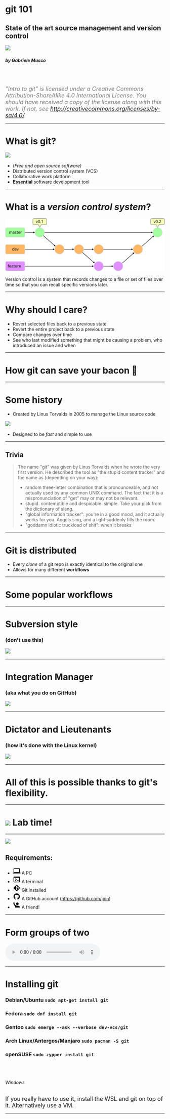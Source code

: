 <!-- $theme: default -->

<!-- $size: 4:3 -->


# git 101

## State of the art source management and version control


<img width="250" src="https://upload.wikimedia.org/wikipedia/commons/e/e0/Git-logo.svg" />

##### by Gabriele Musco

<br /><br />

<font size="4" color="grey">*"Intro to git" is licensed under a Creative Commons Attribution-ShareAlike 4.0 International License.
You should have received a copy of the license along with this work.
If not, see <http://creativecommons.org/licenses/by-sa/4.0/>.*</font>

---

# What is git?

<img height="200" src="https://git-scm.com/images/branching-illustration@2x.png" />

- (*Free and open source software)*
- Distributed version control system (VCS)
- Collaborative work platform
- **Essential** software development tool

---

# What is a *version control system*?

<img src="./assets/gitflow.svg" />

Version control is a system that records changes to a file or set of files over time so that you can recall specific versions later.

---

# Why should I care?

- Revert selected files back to a previous state
- Revert the entire project back to a previous state
- Compare changes over time
- See who last modified something that might be causing a problem, who introduced an issue and when

---

# How git can save your bacon :bacon:

<script src="https://asciinema.org/a/Gexg5CxFjBQqOkzHA80fK29L4.js" id="asciicast-Gexg5CxFjBQqOkzHA80fK29L4" async data-size="medium" data-theme="monokai"></script>

---

# Some history

- Created by Linus Torvalds in 2005 to manage the Linux source code

![](https://i.imgur.com/OtDQT5v.gif)

- Designed to be *fast* and simple to use

---

## Trivia

> The name "git" was given by Linus Torvalds when he wrote the very first version. He described the tool as "the stupid content tracker" and the name as (depending on your way):
> - random three-letter combination that is pronounceable, and not actually used by any common UNIX command. The fact that it is a mispronunciation of "get" may or may not be relevant.
> - stupid. contemptible and despicable. simple. Take your pick from the dictionary of slang.
> - "global information tracker": you're in a good mood, and it actually works for you. Angels sing, and a light suddenly fills the room.
> - "goddamn idiotic truckload of shit": when it breaks

---

# Git is distributed

- Every *clone* of a git repo is exactly identical to the original one
- Allows for many different **workflows**

---

# Some popular workflows

---

# Subversion style
### (don't use this)

![](https://git-scm.com/images/about/workflow-a@2x.png)

---

# Integration Manager
### (aka what you do on GitHub)

![](https://git-scm.com/images/about/workflow-b@2x.png)

---

# Dictator and Lieutenants
### (how it's done with the Linux kernel)

![](https://git-scm.com/images/about/workflow-c@2x.png)

---

# All of this is possible thanks to git's flexibility.

---

# ![](https://dwa5x7aod66zk.cloudfront.net/assets/labtocat-be5eee0434960a8f73e54910df8e87b8a5a3b2d651c0b301670c04a9cc26a70f.png) Lab time!

---

![](https://dwa5x7aod66zk.cloudfront.net/assets/labtocat-be5eee0434960a8f73e54910df8e87b8a5a3b2d651c0b301670c04a9cc26a70f.png)

## Requirements:

- <svg style="width:24px;height:24px" viewBox="0 0 24 24"><path fill="#000000" d="M4,6H20V16H4M20,18A2,2 0 0,0 22,16V6C22,4.89 21.1,4 20,4H4C2.89,4 2,4.89 2,6V16A2,2 0 0,0 4,18H0V20H24V18H20Z" /></svg> A PC
- <svg style="width:24px;height:24px" viewBox="0 0 24 24"><path fill="#000000" d="M20,19V7H4V19H20M20,3A2,2 0 0,1 22,5V19A2,2 0 0,1 20,21H4A2,2 0 0,1 2,19V5C2,3.89 2.9,3 4,3H20M13,17V15H18V17H13M9.58,13L5.57,9H8.4L11.7,12.3C12.09,12.69 12.09,13.33 11.7,13.72L8.42,17H5.59L9.58,13Z" /></svg> A terminal
- <svg style="width:24px;height:24px" viewBox="0 0 24 24"><path fill="#000000" d="M2.6,10.59L8.38,4.8L10.07,6.5C9.83,7.35 10.22,8.28 11,8.73V14.27C10.4,14.61 10,15.26 10,16A2,2 0 0,0 12,18A2,2 0 0,0 14,16C14,15.26 13.6,14.61 13,14.27V9.41L15.07,11.5C15,11.65 15,11.82 15,12A2,2 0 0,0 17,14A2,2 0 0,0 19,12A2,2 0 0,0 17,10C16.82,10 16.65,10 16.5,10.07L13.93,7.5C14.19,6.57 13.71,5.55 12.78,5.16C12.35,5 11.9,4.96 11.5,5.07L9.8,3.38L10.59,2.6C11.37,1.81 12.63,1.81 13.41,2.6L21.4,10.59C22.19,11.37 22.19,12.63 21.4,13.41L13.41,21.4C12.63,22.19 11.37,22.19 10.59,21.4L2.6,13.41C1.81,12.63 1.81,11.37 2.6,10.59Z" /></svg> Git installed
- <svg style="width:24px;height:24px" viewBox="0 0 24 24"><path fill="#000000" d="M12,2A10,10 0 0,0 2,12C2,16.42 4.87,20.17 8.84,21.5C9.34,21.58 9.5,21.27 9.5,21C9.5,20.77 9.5,20.14 9.5,19.31C6.73,19.91 6.14,17.97 6.14,17.97C5.68,16.81 5.03,16.5 5.03,16.5C4.12,15.88 5.1,15.9 5.1,15.9C6.1,15.97 6.63,16.93 6.63,16.93C7.5,18.45 8.97,18 9.54,17.76C9.63,17.11 9.89,16.67 10.17,16.42C7.95,16.17 5.62,15.31 5.62,11.5C5.62,10.39 6,9.5 6.65,8.79C6.55,8.54 6.2,7.5 6.75,6.15C6.75,6.15 7.59,5.88 9.5,7.17C10.29,6.95 11.15,6.84 12,6.84C12.85,6.84 13.71,6.95 14.5,7.17C16.41,5.88 17.25,6.15 17.25,6.15C17.8,7.5 17.45,8.54 17.35,8.79C18,9.5 18.38,10.39 18.38,11.5C18.38,15.32 16.04,16.16 13.81,16.41C14.17,16.72 14.5,17.33 14.5,18.26C14.5,19.6 14.5,20.68 14.5,21C14.5,21.27 14.66,21.59 15.17,21.5C19.14,20.16 22,16.42 22,12A10,10 0 0,0 12,2Z" /></svg> A GitHub account (<https://github.com/join>)
- <svg style="width:24px;height:24px" viewBox="0 0 24 24"><path fill="#000000" d="M1.5,4V5.5C1.5,9.65 3.71,13.28 7,15.3V20H22V18C22,15.34 16.67,14 14,14C14,14 13.83,14 13.75,14C9,14 5,10 5,5.5V4M14,4A4,4 0 0,0 10,8A4,4 0 0,0 14,12A4,4 0 0,0 18,8A4,4 0 0,0 14,4Z" /></svg> A friend!

---

# Form groups of two

<audio controls>
	<source src="./assets/sounds/quake_prepare_to_fight.opus" type="audio/ogg" />
</audio>

---

# Installing git

### Debian/Ubuntu `sudo apt-get install git`

### Fedora `sudo dnf install git`

### Gentoo `sudo emerge --ask --verbose dev-vcs/git`

### Arch Linux/Antergos/Manjaro `sudo pacman -S git`

### openSUSE `sudo zypper install git`

<br /><br />

###### Windows

<font size="4">If you really have to use it, install the WSL and git on top of it. Alternatively use a VM.</font>

---

